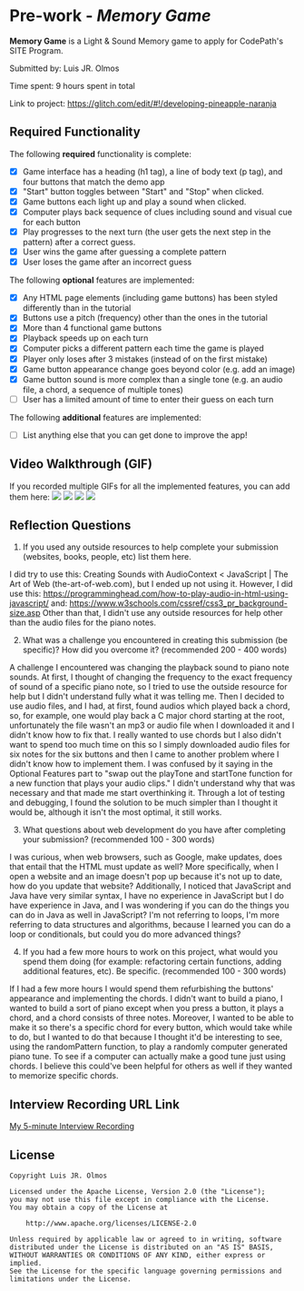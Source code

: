 # Pre-work - *Memory Game*

**Memory Game** is a Light & Sound Memory game to apply for CodePath's SITE Program. 

Submitted by: Luis JR. Olmos

Time spent: 9 hours spent in total

Link to project: https://glitch.com/edit/#!/developing-pineapple-naranja

## Required Functionality

The following **required** functionality is complete:

* [x] Game interface has a heading (h1 tag), a line of body text (p tag), and four buttons that match the demo app
* [x] "Start" button toggles between "Start" and "Stop" when clicked. 
* [x] Game buttons each light up and play a sound when clicked. 
* [x] Computer plays back sequence of clues including sound and visual cue for each button
* [x] Play progresses to the next turn (the user gets the next step in the pattern) after a correct guess. 
* [x] User wins the game after guessing a complete pattern
* [x] User loses the game after an incorrect guess

The following **optional** features are implemented:

* [x] Any HTML page elements (including game buttons) has been styled differently than in the tutorial
* [x] Buttons use a pitch (frequency) other than the ones in the tutorial
* [x] More than 4 functional game buttons
* [x] Playback speeds up on each turn
* [x] Computer picks a different pattern each time the game is played
* [x] Player only loses after 3 mistakes (instead of on the first mistake)
* [x] Game button appearance change goes beyond color (e.g. add an image)
* [x] Game button sound is more complex than a single tone (e.g. an audio file, a chord, a sequence of multiple tones)
* [ ] User has a limited amount of time to enter their guess on each turn

The following **additional** features are implemented:

- [ ] List anything else that you can get done to improve the app!

## Video Walkthrough (GIF)

If you recorded multiple GIFs for all the implemented features, you can add them here:
![](http://g.recordit.co/B6yMM68P0C.gif)
![](http://g.recordit.co/RBnOy0RO0u.gif)
![](http://g.recordit.co/Ve0F5Carxe.gif)
![](gif4-link-here)

## Reflection Questions
1. If you used any outside resources to help complete your submission (websites, books, people, etc) list them here. 

I did try to use this: Creating Sounds with AudioContext < JavaScript | The Art of Web (the-art-of-web.com), but 
I ended up not using it. 
However, I did use this: https://programminghead.com/how-to-play-audio-in-html-using-javascript/ 
and: https://www.w3schools.com/cssref/css3_pr_background-size.asp
Other than that, I didn't use any outside resources for help other than the audio files for the piano notes.

2. What was a challenge you encountered in creating this submission (be specific)? How did you overcome it? (recommended 200 - 400 words) 

A challenge I encountered was changing the playback sound to piano note sounds. At first, I thought of changing the frequency
to the exact frequency of sound of a specific piano note, so I tried to use the outside resource for help but I didn't understand 
fully what it was telling me. Then I decided to use audio files, and I had, at first, found audios which played back a chord,
so, for example, one would play back a C major chord starting at the root, unfortunately the file wasn't an mp3 or audio file when 
I downloaded it and I didn't know how to fix that. I really wanted to use chords but I also didn't want to spend too much time on this
so I simply downloaded audio files for six notes for the six buttons and then I came to another problem where I didn't know how to implement them.
I was confused by it saying in the Optional Features part to "swap out the playTone and startTone function for a new function that plays 
your audio clips." I didn't understand why that was necessary and that made me start overthinking it. Through a lot of testing and debugging, 
I found the solution to be much simpler than I thought it would be, although it isn't the most optimal, it still works. 


3. What questions about web development do you have after completing your submission? (recommended 100 - 300 words) 

I was curious, when web browsers, such as Google, make updates, does that entail that the HTML must update as well? 
More specifically, when I open a website and an image doesn't pop up because it's not up to date, how do you update that website?
Additionally, I noticed that JavaScript and Java have very similar syntax, I have no experience in JavaScript but 
I do have experience in Java, and I was wondering if you can do the things you can do in Java as well in JavaScript? 
I'm not referring to loops, I'm more referring to data structures and algorithms, because I learned you can do a loop or conditionals, 
but could you do more advanced things?  

4. If you had a few more hours to work on this project, what would you spend them doing (for example: refactoring certain functions, adding additional features, etc). Be specific. (recommended 100 - 300 words) 

If I had a few more hours I would spend them refurbishing the buttons' appearance and implementing the chords. I didn't want to build a piano,
I wanted to build a sort of piano except when you press a button, it plays a chord, and a chord consists of three notes. 
Moreover, I wanted to be able to make it so there's a specific chord for every button, which would take while to do, 
but I wanted to do that because I thought it'd be interesting to see, using the randomPattern function, to play a randomly
computer generated piano tune. To see if a computer can actually make a good tune just using chords. I believe 
this could've been helpful for others as well if they wanted to memorize specific chords.



## Interview Recording URL Link

[My 5-minute Interview Recording](https://www.loom.com/share/6ce893325e6147d7849ea0b1e6fa8c50)


## License

    Copyright Luis JR. Olmos

    Licensed under the Apache License, Version 2.0 (the "License");
    you may not use this file except in compliance with the License.
    You may obtain a copy of the License at

        http://www.apache.org/licenses/LICENSE-2.0

    Unless required by applicable law or agreed to in writing, software
    distributed under the License is distributed on an "AS IS" BASIS,
    WITHOUT WARRANTIES OR CONDITIONS OF ANY KIND, either express or implied.
    See the License for the specific language governing permissions and
    limitations under the License.